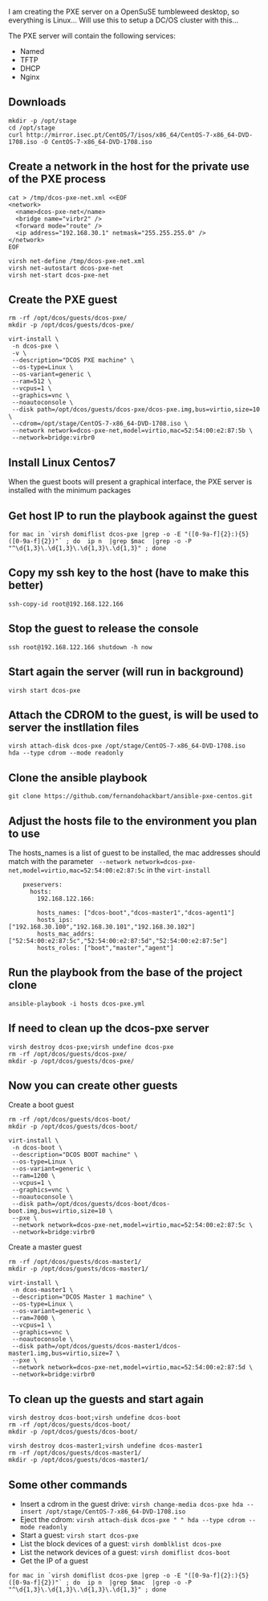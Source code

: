 ﻿I am creating the PXE server on a OpenSuSE tumbleweed desktop, so everything is Linux... Will use this to setup a DC/OS cluster with this...



The PXE server will contain the following services:
* Named
* TFTP
* DHCP
* Nginx


## Downloads
```
mkdir -p /opt/stage
cd /opt/stage
curl http://mirror.isec.pt/CentOS/7/isos/x86_64/CentOS-7-x86_64-DVD-1708.iso -O CentOS-7-x86_64-DVD-1708.iso
```

## Create a network in the host for the private use of the PXE process
```
cat > /tmp/dcos-pxe-net.xml <<EOF
<network>
  <name>dcos-pxe-net</name>
  <bridge name="virbr2" />
  <forward mode="route" />
  <ip address="192.168.30.1" netmask="255.255.255.0" />
</network>
EOF
```

```
virsh net-define /tmp/dcos-pxe-net.xml
virsh net-autostart dcos-pxe-net
virsh net-start dcos-pxe-net
```

## Create  the PXE guest
```
rm -rf /opt/dcos/guests/dcos-pxe/
mkdir -p /opt/dcos/guests/dcos-pxe/
```

```
virt-install \
 -n dcos-pxe \
 -v \
 --description="DCOS PXE machine" \
 --os-type=Linux \
 --os-variant=generic \
 --ram=512 \
 --vcpus=1 \
 --graphics=vnc \
 --noautoconsole \ 
 --disk path=/opt/dcos/guests/dcos-pxe/dcos-pxe.img,bus=virtio,size=10 \
 --cdrom=/opt/stage/CentOS-7-x86_64-DVD-1708.iso \
 --network network=dcos-pxe-net,model=virtio,mac=52:54:00:e2:87:5b \
 --network=bridge:virbr0
```
 
## Install  Linux Centos7
When the guest boots will present a graphical interface, the PXE server is installed with the minimum packages

## Get host IP to run the playbook against the guest
```
for mac in `virsh domiflist dcos-pxe |grep -o -E "([0-9a-f]{2}:){5}([0-9a-f]{2})"` ; do  ip n  |grep $mac  |grep -o -P "^\d{1,3}\.\d{1,3}\.\d{1,3}\.\d{1,3}" ; done
```

## Copy my ssh key to the host (have to make this better)
```
ssh-copy-id root@192.168.122.166
```

## Stop the guest to release the console
```
ssh root@192.168.122.166 shutdown -h now
```
## Start again the server (will run in background)
```
virsh start dcos-pxe
```

## Attach the CDROM to the guest, is will be used to server the instllation files 
```
virsh attach-disk dcos-pxe /opt/stage/CentOS-7-x86_64-DVD-1708.iso  hda --type cdrom --mode readonly
```

## Clone the ansible playbook
```
git clone https://github.com/fernandohackbart/ansible-pxe-centos.git
```
## Adjust the hosts file to the environment you plan to use
The hosts_names is a list of guest to be installed, the mac addresses should match with the parameter ` --network network=dcos-pxe-net,model=virtio,mac=52:54:00:e2:87:5c` in the `virt-install`
```
    pxeservers:
      hosts:
        192.168.122.166:
        
        hosts_names: ["dcos-boot","dcos-master1","dcos-agent1"]
        hosts_ips: ["192.168.30.100","192.168.30.101","192.168.30.102"]
        hosts_mac_addrs: ["52:54:00:e2:87:5c","52:54:00:e2:87:5d","52:54:00:e2:87:5e"]
        hosts_roles: ["boot","master","agent"]
```

## Run the playbook from the base of the project clone
```
ansible-playbook -i hosts dcos-pxe.yml
```

## If need to clean up the dcos-pxe server
```
virsh destroy dcos-pxe;virsh undefine dcos-pxe
rm -rf /opt/dcos/guests/dcos-pxe/
mkdir -p /opt/dcos/guests/dcos-pxe/
```

## Now you can create other guests 
Create a boot guest

```
rm -rf /opt/dcos/guests/dcos-boot/
mkdir -p /opt/dcos/guests/dcos-boot/

virt-install \
 -n dcos-boot \
 --description="DCOS BOOT machine" \
 --os-type=Linux \
 --os-variant=generic \
 --ram=1200 \
 --vcpus=1 \
 --graphics=vnc \
 --noautoconsole \
 --disk path=/opt/dcos/guests/dcos-boot/dcos-boot.img,bus=virtio,size=10 \
 --pxe \
 --network network=dcos-pxe-net,model=virtio,mac=52:54:00:e2:87:5c \
 --network=bridge:virbr0
 ```
 
Create a master guest
```
rm -rf /opt/dcos/guests/dcos-master1/
mkdir -p /opt/dcos/guests/dcos-master1/

virt-install \
 -n dcos-master1 \
 --description="DCOS Master 1 machine" \
 --os-type=Linux \
 --os-variant=generic \
 --ram=7000 \
 --vcpus=1 \
 --graphics=vnc \
 --noautoconsole \ 
 --disk path=/opt/dcos/guests/dcos-master1/dcos-master1.img,bus=virtio,size=7 \
 --pxe \
 --network network=dcos-pxe-net,model=virtio,mac=52:54:00:e2:87:5d \
 --network=bridge:virbr0
 ```
 
## To clean up the guests and start again 
```
virsh destroy dcos-boot;virsh undefine dcos-boot
rm -rf /opt/dcos/guests/dcos-boot/
mkdir -p /opt/dcos/guests/dcos-boot/
```

```
virsh destroy dcos-master1;virsh undefine dcos-master1
rm -rf /opt/dcos/guests/dcos-master1/
mkdir -p /opt/dcos/guests/dcos-master1/
 ```

## Some other commands

* Insert a cdrom in the guest drive: `virsh change-media dcos-pxe hda --insert /opt/stage/CentOS-7-x86_64-DVD-1708.iso`
* Eject the cdrom: `virsh attach-disk dcos-pxe " " hda --type cdrom --mode readonly`
* Start a guest: `virsh start dcos-pxe`
* List the block devices of a guest: `virsh domblklist dcos-pxe`
* List the network devices of a guest: `virsh domiflist dcos-boot`
* Get the IP of a guest
```
for mac in `virsh domiflist dcos-pxe |grep -o -E "([0-9a-f]{2}:){5}([0-9a-f]{2})"` ; do  ip n  |grep $mac  |grep -o -P "^\d{1,3}\.\d{1,3}\.\d{1,3}\.\d{1,3}" ; done
```

